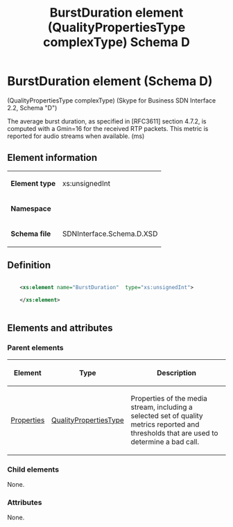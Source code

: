﻿---
title: BurstDuration element (QualityPropertiesType complexType) Schema D
description: Describes the Schema D iteration of the BurstDuration element and provides the element's definition, parents elements, and element information.
TOCTitle: BurstDuration element
ms:assetid: d486a2e7-9431-9d6c-7018-53a7779ada11
ms:mtpsurl: https://msdn.microsoft.com/library/Mt149435(v=office.16)
ms:contentKeyID: 65855386
ms.date: 08/24/2015
mtps_version: v=office.16
dev_langs:
- xml
---

# BurstDuration element (Schema D)

(QualityPropertiesType complexType) (Skype for Business SDN Interface 2.2, Schema "D")

The average burst duration, as specified in \[RFC3611\] section 4.7.2, is computed with a Gmin=16 for the received RTP packets. This metric is reported for audio streams when available. (ms) 

## Element information

<table>
<colgroup>
<col />
<col />
</colgroup>
<tbody>
<tr class="odd">
<td><p><strong>Element type</strong></p></td>
<td><p>xs:unsignedInt</p></td>
</tr>
<tr class="even">
<td><p><strong>Namespace</strong></p></td>
<td><p></p></td>
</tr>
<tr class="odd">
<td><p><strong>Schema file</strong></p></td>
<td><p>SDNInterface.Schema.D.XSD</p></td>
</tr>
</tbody>
</table>


## Definition

```xml

    <xs:element name="BurstDuration"  type="xs:unsignedInt">
    
    </xs:element>
  
```

## Elements and attributes

### Parent elements

<table>
<colgroup>
<col />
<col />
<col />
</colgroup>
<thead>
<tr class="header">
<th><p>Element</p></th>
<th><p>Type</p></th>
<th><p>Description</p></th>
</tr>
</thead>
<tbody>
<tr class="odd">
<td><p><a href="properties-element-qualitytype-complextype-skype-for-business-sdn-interface-2-2-schema-d.md">Properties</a></p></td>
<td><p><a href="qualitypropertiestype-complextype-skype-for-business-sdn-interface-2-2-schema-d.md">QualityPropertiesType</a></p></td>
<td><p>Properties of the media stream, including a selected set of quality metrics reported and thresholds that are used to determine a bad call.</p></td>
</tr>
</tbody>
</table>


### Child elements

None.

### Attributes

None.

